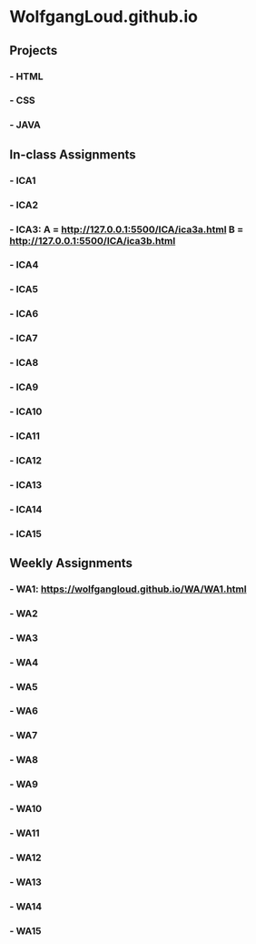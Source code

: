 # WolfgangLoud.github.io

## Projects
### - HTML
### - CSS
### - JAVA

## In-class Assignments
### - ICA1
### - ICA2
### - ICA3: A = http://127.0.0.1:5500/ICA/ica3a.html B = http://127.0.0.1:5500/ICA/ica3b.html
### - ICA4
### - ICA5
### - ICA6
### - ICA7
### - ICA8
### - ICA9
### - ICA10
### - ICA11
### - ICA12
### - ICA13
### - ICA14
### - ICA15

## Weekly Assignments
### - WA1: https://wolfgangloud.github.io/WA/WA1.html
### - WA2
### - WA3
### - WA4
### - WA5
### - WA6
### - WA7
### - WA8
### - WA9
### - WA10
### - WA11
### - WA12
### - WA13
### - WA14
### - WA15
